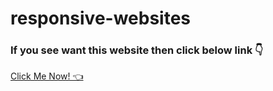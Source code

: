 # responsive-websites

<h3>If you see want this website then click below link 👇</h3>


<a href="https://simple-blog-post-harry.netlify.app" >Click Me Now! 👈</a>
